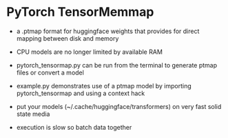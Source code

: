 # PyTorch TensorMemmap

- a .ptmap format for huggingface weights that provides for direct mapping between disk and memory

- CPU models are no longer limited by available RAM

- pytorch_tensormap.py can be run from the terminal to generate ptmap files or convert a model

- example.py demonstrates use of a ptmap model by importing pytorch_tensormap and using a context hack

- put your models (~/.cache/huggingface/transformers) on very fast solid state media

- execution is slow so batch data together
